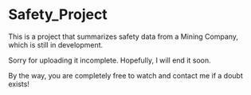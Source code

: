 # Safety_Project

This is a project that summarizes safety data from a Mining Company, which is still in development. 

Sorry for uploading it incomplete. Hopefully, I will end it soon.

By the way, you are completely free to watch and contact me if a doubt exists!
